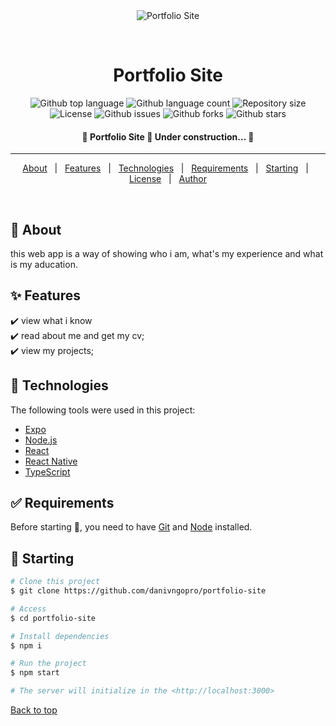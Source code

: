 <div align="center" id="top"> 
  <img src="./.github/app.gif" alt="Portfolio Site" />

  &#xa0;

  <!-- <a href="https://portfoliosite.netlify.app">Demo</a> -->
</div>

<h1 align="center">Portfolio Site</h1>

<p align="center">
  <img alt="Github top language" src="https://img.shields.io/github/languages/top/danivngopro/portfolio-site?color=56BEB8">

  <img alt="Github language count" src="https://img.shields.io/github/languages/count/danivngopro/portfolio-site?color=56BEB8">

  <img alt="Repository size" src="https://img.shields.io/github/repo-size/danivngopro/portfolio-site?color=56BEB8">

  <img alt="License" src="https://img.shields.io/github/license/danivngopro/portfolio-site?color=56BEB8">

  <img alt="Github issues" src="https://img.shields.io/github/issues/danivngopro/portfolio-site?color=56BEB8" />

  <img alt="Github forks" src="https://img.shields.io/github/forks/danivngopro/portfolio-site?color=56BEB8" />

  <img alt="Github stars" src="https://img.shields.io/github/stars/danivngopro/portfolio-site?color=56BEB8" />
</p>

<!-- Status -->

<h4 align="center"> 
	🚧  Portfolio Site 🚀 Under construction...  🚧
</h4> 

<hr>

<p align="center">
  <a href="#dart-about">About</a> &#xa0; | &#xa0; 
  <a href="#sparkles-features">Features</a> &#xa0; | &#xa0;
  <a href="#rocket-technologies">Technologies</a> &#xa0; | &#xa0;
  <a href="#white_check_mark-requirements">Requirements</a> &#xa0; | &#xa0;
  <a href="#checkered_flag-starting">Starting</a> &#xa0; | &#xa0;
  <a href="#memo-license">License</a> &#xa0; | &#xa0;
  <a href="https://github.com/danivngopro" target="_blank">Author</a>
</p>

<br>

## :dart: About ##

this web app is a way of showing who i am, what's my experience and what is my aducation.

## :sparkles: Features ##

:heavy_check_mark: view what i know\
:heavy_check_mark: read about me and get my cv;\
:heavy_check_mark: view my projects;

## :rocket: Technologies ##

The following tools were used in this project:

- [Expo](https://expo.io/)
- [Node.js](https://nodejs.org/en/)
- [React](https://pt-br.reactjs.org/)
- [React Native](https://reactnative.dev/)
- [TypeScript](https://www.typescriptlang.org/)

## :white_check_mark: Requirements ##

Before starting :checkered_flag:, you need to have [Git](https://git-scm.com) and [Node](https://nodejs.org/en/) installed.

## :checkered_flag: Starting ##

```bash
# Clone this project
$ git clone https://github.com/danivngopro/portfolio-site

# Access
$ cd portfolio-site

# Install dependencies
$ npm i

# Run the project
$ npm start

# The server will initialize in the <http://localhost:3000>
```

<a href="#top">Back to top</a>

